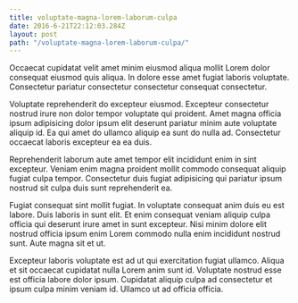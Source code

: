 ```yaml
---
title: voluptate-magna-lorem-laborum-culpa
date: 2016-6-21T22:12:03.284Z
layout: post
path: "/voluptate-magna-lorem-laborum-culpa/"
---
```


Occaecat cupidatat velit amet minim eiusmod aliqua mollit Lorem dolor consequat eiusmod quis aliqua. In dolore esse amet fugiat laboris voluptate. Consectetur pariatur consectetur consectetur consequat consectetur.

Voluptate reprehenderit do excepteur eiusmod. Excepteur consectetur nostrud irure non dolor tempor voluptate qui proident. Amet magna officia ipsum adipisicing dolor ipsum elit deserunt pariatur minim aute voluptate aliquip id. Ea qui amet do ullamco aliquip ea sunt do nulla ad. Consectetur occaecat laboris excepteur ea ea duis.

Reprehenderit laborum aute amet tempor elit incididunt enim in sint excepteur. Veniam enim magna proident mollit commodo consequat aliquip fugiat culpa tempor. Consectetur duis fugiat adipisicing qui pariatur ipsum nostrud sit culpa duis sunt reprehenderit ea.

Fugiat consequat sint mollit fugiat. In voluptate consequat anim duis eu est labore. Duis laboris in sunt elit. Et enim consequat veniam aliquip culpa officia qui deserunt irure amet in sunt excepteur. Nisi minim dolore elit nostrud officia ipsum enim Lorem commodo nulla enim incididunt nostrud sunt. Aute magna sit et ut.

Excepteur laboris voluptate est ad ut qui exercitation fugiat ullamco. Aliqua et sit occaecat cupidatat nulla Lorem anim sunt id. Voluptate nostrud esse est officia labore dolor ipsum. Cupidatat aliquip culpa ad consectetur et ipsum culpa minim veniam id. Ullamco ut ad officia officia.